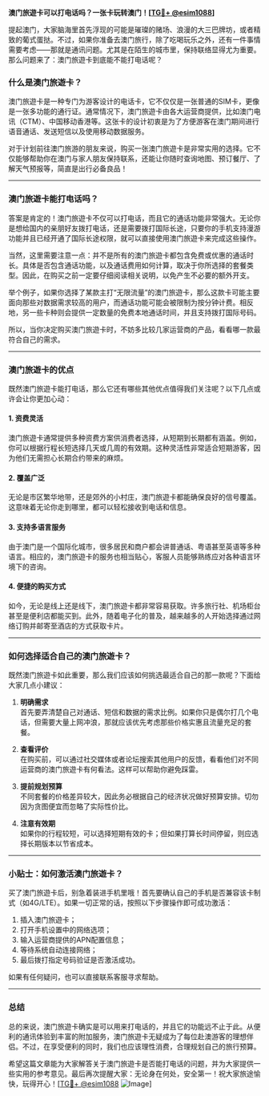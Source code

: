 **澳门旅遊卡可以打电话吗？一张卡玩转澳门！[[TG💪+ @esim1088](https://t.me/s/esim1088)]**

提起澳门，大家脑海里首先浮现的可能是璀璨的赌场、浪漫的大三巴牌坊，或者精致的葡式蛋挞。不过，如果你准备去澳门旅行，除了吃喝玩乐之外，还有一件事情需要考虑——那就是通讯问题。尤其是在陌生的城市里，保持联络显得尤为重要。那么问题来了：澳门旅遊卡到底能不能打电话呢？

### 什么是澳门旅遊卡？

澳门旅遊卡是一种专门为游客设计的电话卡，它不仅仅是一张普通的SIM卡，更像是一张多功能的通行证。通常情况下，澳门旅遊卡由各大运营商提供，比如澳门电讯（CTM）、中国移动香港等。这张卡的设计初衷是为了方便游客在澳门期间进行语音通话、发送短信以及使用移动数据服务。

对于计划前往澳门旅游的朋友来说，购买一张澳门旅遊卡是非常实用的选择。它不仅能够帮助你在澳门与家人朋友保持联系，还能让你随时查询地图、预订餐厅、了解天气预报等，简直是出行必备良品！

---

### 澳门旅遊卡能打电话吗？

答案是肯定的！澳门旅遊卡不仅可以打电话，而且它的通话功能非常强大。无论你是想给国内的亲朋好友拨打电话，还是需要拨打国际长途，只要你的手机支持漫游功能并且已经开通了国际长途权限，就可以直接使用澳门旅遊卡来完成这些操作。

当然，这里需要注意一点：并不是所有的澳门旅遊卡都包含免费或优惠的通话时长。具体是否包含通话功能，以及通话费用如何计算，取决于你所选择的套餐类型。因此，在购买之前一定要仔细阅读相关说明，以免产生不必要的额外开支。

举个例子，如果你选择了某款主打“无限流量”的澳门旅遊卡，那么这款卡可能主要面向那些对数据需求较高的用户，而通话功能可能会被限制为按分钟计费。相反地，另一些卡种则会提供一定数量的免费本地通话时间，并且支持拨打国际号码。

所以，当你决定购买澳门旅遊卡时，不妨多比较几家运营商的产品，看看哪一款最符合自己的需求。

---

### 澳门旅遊卡的优点

既然澳门旅遊卡能打电话，那么它还有哪些其他优点值得我们关注呢？以下几点或许会让你更加心动：

#### 1. **资费灵活**
澳门旅遊卡通常提供多种资费方案供消费者选择，从短期到长期都有涵盖。例如，你可以根据行程长短选择几天或几周的有效期。这种灵活性非常适合短期游客，因为他们无需担心长期合约带来的麻烦。

#### 2. **覆盖广泛**
无论是市区繁华地带，还是郊外的小村庄，澳门旅遊卡都能确保良好的信号覆盖。这意味着无论你走到哪里，都可以轻松接收到电话和信息。

#### 3. **支持多语言服务**
由于澳门是一个国际化城市，很多居民和商户都会讲普通话、粤语甚至英语等多种语言。相应的，澳门旅遊卡的服务也相当贴心，客服人员能够熟练应对各种语言环境下的咨询。

#### 4. **便捷的购买方式**
如今，无论是线上还是线下，澳门旅遊卡都非常容易获取。许多旅行社、机场柜台甚至是便利店都能买到。此外，随着电子化的普及，越来越多的人开始选择通过网络订购并邮寄至酒店的方式获取卡片。

---

### 如何选择适合自己的澳门旅遊卡？

既然澳门旅遊卡如此重要，那么我们应该如何挑选最适合自己的那一款呢？下面给大家几点小建议：

1. **明确需求**  
   首先要弄清楚自己对通话、短信和数据的需求比例。如果你只是偶尔打几个电话，但需要大量上网冲浪，那就应该优先考虑那些价格实惠且流量充足的套餐。

2. **查看评价**  
   在购买前，可以通过社交媒体或者论坛搜索其他用户的反馈，看看他们对不同运营商的澳门旅遊卡有何看法。这样可以帮助你避免踩雷。

3. **提前规划预算**  
   不同套餐的价格差异较大，因此务必根据自己的经济状况做好预算安排。切勿因为贪图便宜而忽略了实际性价比。

4. **注意有效期**  
   如果你的行程较短，可以选择短期有效的卡；但如果打算长时间停留，则应选择长期版本以节省成本。

---

### 小贴士：如何激活澳门旅遊卡？

买了澳门旅遊卡后，别急着装进手机里哦！首先要确认自己的手机是否兼容该卡制式（如4G/LTE）。如果一切正常的话，按照以下步骤操作即可成功激活：

1. 插入澳门旅遊卡；
2. 打开手机设置中的网络选项；
3. 输入运营商提供的APN配置信息；
4. 等待系统自动连接网络；
5. 最后拨打指定号码验证是否激活成功。

如果有任何疑问，也可以直接联系客服寻求帮助。

---

### 总结

总的来说，澳门旅遊卡确实是可以用来打电话的，并且它的功能远不止于此。从便利的通讯体验到丰富的附加服务，澳门旅遊卡无疑成为了每位赴澳游客的理想伴侣。不过，在享受便利的同时，我们也应该理性消费，合理规划自己的旅行预算。

希望这篇文章能为大家解答关于澳门旅遊卡是否能打电话的问题，并为大家提供一些实用的参考意见。最后再次提醒大家：无论身在何处，安全第一！祝大家旅途愉快，玩得开心！[[TG💪+ @esim1088](https://t.me/s/esim1088) ![Image](https://i.postimg.cc/4NQfJmqS/Snipaste-2025-05-13-00-14-12.png)]